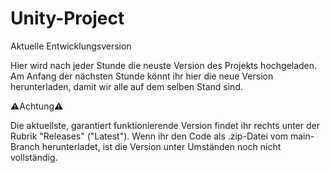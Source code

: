# Unity-Project
Aktuelle Entwicklungsversion

Hier wird nach jeder Stunde die neuste Version des Projekts hochgeladen.
Am Anfang der nächsten Stunde könnt ihr hier die neue Version herunterladen, damit wir alle auf dem selben Stand sind.

⚠️Achtung⚠️

Die aktuellste, garantiert funktionierende Version findet ihr rechts unter der Rubrik "Releases" ("Latest").
Wenn ihr den Code als .zip-Datei vom main-Branch herunterladet, ist die Version unter Umständen noch nicht vollständig.
